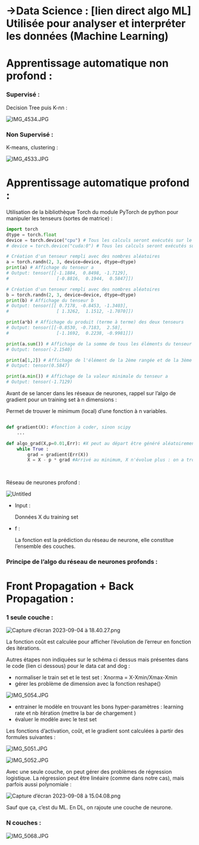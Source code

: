 # →Data Science : [lien direct algo ML] Utilisée pour analyser et interpréter les données (Machine Learning)

# Apprentissage automatique non profond :

### Supervisé :

Decision Tree puis K-nn : 

![IMG_4534.JPG](Informatique%206537e38493104818b9c254e11850d8a2/Data%20Science%20Utilise%CC%81e%20pour%20analyser%20et%20interpre%CC%81t%2036f013dd102845288f466086402e3f6c/Cre%CC%81er%20un%20mode%CC%80le%20statistique%20pour%20analyser%20les%20do%208899a03f7bbf4a6aa9d4271caa3e9906/IMG_4534.jpg)

### Non Supervisé :

K-means, clustering : 

![IMG_4533.JPG](Informatique%206537e38493104818b9c254e11850d8a2/Data%20Science%20Utilise%CC%81e%20pour%20analyser%20et%20interpre%CC%81t%2036f013dd102845288f466086402e3f6c/Cre%CC%81er%20un%20mode%CC%80le%20statistique%20pour%20analyser%20les%20do%208899a03f7bbf4a6aa9d4271caa3e9906/IMG_4533.jpg)

# Apprentissage automatique profond :

Utilisation de la bibliothèque Torch du module PyTorch de python pour manipuler les tenseurs (sortes de matrice) : 

```python
import torch
dtype = torch.float
device = torch.device("cpu") # Tous les calculs seront exécutés sur le processeur
# device = torch.device("cuda:0") # Tous les calculs seront exécutés sur la carte graphique

# Création d'un tenseur rempli avec des nombres aléatoires
a = torch.randn(2, 3, device=device, dtype=dtype)
print(a) # Affichage du tenseur a
# Output: tensor([[-1.1884,  0.8498, -1.7129],
#                  [-0.8816,  0.1944,  0.5847]])

# Création d'un tenseur rempli avec des nombres aléatoires
b = torch.randn(2, 3, device=device, dtype=dtype)
print(b) # Affichage du tenseur b
# Output: tensor([[ 0.7178, -0.8453, -1.3403],
#                  [ 1.3262,  1.1512, -1.7070]])

print(a*b) # Affichage du produit (terme à terme) des deux tenseurs
# Output: tensor([[-0.8530, -0.7183,  2.58],
#                  [-1.1692,  0.2238, -0.9981]])

print(a.sum()) # Affichage de la somme de tous les éléments du tenseur a
# Output: tensor(-2.1540)

print(a[1,2]) # Affichage de l'élément de la 2ème rangée et de la 3ème colonne de a
# Output: tensor(0.5847)

print(a.min()) # Affichage de la valeur minimale du tenseur a
# Output: tensor(-1.7129)
```

Avant de se lancer dans les réseaux de neurones, rappel sur l’algo de gradient pour un training set à n dimensions : 

Permet de trouver le minimum (local) d’une fonction à n variables. 

```python

def gradient(X): #fonction à coder, sinon scipy 
	...

def algo_grad(X,p=0.01,Err): #X peut au départ être généré aléatoirement, pas de O.O1 et Err notre fonction à minimiser
	while True : 
		grad = gradient(Err(X))
		X = X - p * grad #Arrivé au minimum, X n'évolue plus : on a trouvé Xmin
		
	
```

Réseau de neurones profond : 

![Untitled](%E2%86%92Data%20Science%20%5Blien%20direct%20algo%20ML%5D%20Utilise%CC%81e%20pour%2061745b902aa34b98a4edf0c6d0367a8a/Untitled.png)

- Input :
    
    Données X du training set
    
- f :
    
    La fonction est la prédiction du réseau de neurone, elle constitue l’ensemble des couches. 
    

### Principe de l’algo du réseau de neurones profonds :

# Front Propagation + Back Propagation :

### 1 seule couche :

![Capture d’écran 2023-09-04 à 18.40.27.png](%E2%86%92Data%20Science%20%5Blien%20direct%20algo%20ML%5D%20Utilise%CC%81e%20pour%2061745b902aa34b98a4edf0c6d0367a8a/Capture_decran_2023-09-04_a_18.40.27.png)

La fonction coût est calculée pour afficher l’évolution de l’erreur en fonction des itérations. 

Autres étapes non indiquées sur le schéma ci dessus mais présentes dans le code (lien ci dessous) pour le data cat and dog  : 

- normaliser le train set et le test set : Xnorma = X-Xmin/Xmax-Xmin
- gérer les problème de dimension avec la fonction reshape()

![IMG_5054.JPG](%E2%86%92Data%20Science%20%5Blien%20direct%20algo%20ML%5D%20Utilise%CC%81e%20pour%2061745b902aa34b98a4edf0c6d0367a8a/IMG_5054.jpg)

- entrainer le modèle en trouvant les bons hyper-paramètres : learning rate et nb itération (mettre la bar de chargement )
- évaluer le modèle avec le test set

[](https://jupyterhub.ijclab.in2p3.fr/jupyter/user/simon.khan@universite-paris-saclay.fr/notebooks/autre/dl_1neuron.ipynb)

Les fonctions d’activation, coût, et le gradient sont calculées à partir des formules suivantes : 

![IMG_5051.JPG](%E2%86%92Data%20Science%20%5Blien%20direct%20algo%20ML%5D%20Utilise%CC%81e%20pour%2061745b902aa34b98a4edf0c6d0367a8a/IMG_5051.jpg)

![IMG_5052.JPG](%E2%86%92Data%20Science%20%5Blien%20direct%20algo%20ML%5D%20Utilise%CC%81e%20pour%2061745b902aa34b98a4edf0c6d0367a8a/IMG_5052.jpg)

Avec une seule couche, on peut gérer des problèmes de régression logistique. La régression peut être linéaire (comme dans notre cas), mais parfois aussi polynomiale :

![Capture d’écran 2023-09-08 à 15.04.08.png](%E2%86%92Data%20Science%20%5Blien%20direct%20algo%20ML%5D%20Utilise%CC%81e%20pour%2061745b902aa34b98a4edf0c6d0367a8a/Capture_decran_2023-09-08_a_15.04.08.png)

Sauf que ça, c’est du ML. En DL, on rajoute une couche de neurone. 

### N couches :

![IMG_5068.JPG](%E2%86%92Data%20Science%20%5Blien%20direct%20algo%20ML%5D%20Utilise%CC%81e%20pour%2061745b902aa34b98a4edf0c6d0367a8a/IMG_5068.jpg)

[](https://jupyterhub.ijclab.in2p3.fr/jupyter/user/simon.khan@universite-paris-saclay.fr/notebooks/autre/dl_Nlayers_nneurons.ipynb)
